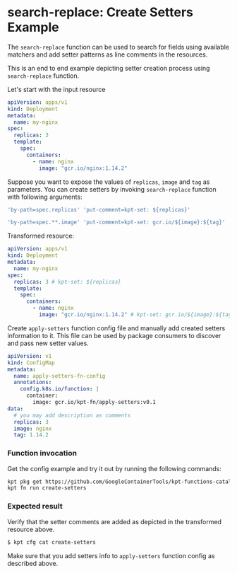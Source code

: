 # search-replace: Create Setters Example

The `search-replace` function can be used to search for fields using available matchers
and add setter patterns as line comments in the resources.

This is an end to end example depicting setter creation process using `search-replace` function.

Let's start with the input resource

```yaml
apiVersion: apps/v1
kind: Deployment
metadata:
  name: my-nginx
spec:
  replicas: 3
  template:
    spec:
      containers:
        - name: nginx
          image: "gcr.io/nginx:1.14.2"
```

Suppose you want to expose the values of `replicas`, `image` and `tag` as parameters.
You can create setters by invoking `search-replace` function with following arguments:

```sh
'by-path=spec.replicas' 'put-comment=kpt-set: ${replicas}'
```

```sh
'by-path=spec.**.image' 'put-comment=kpt-set: gcr.io/${image}:${tag}'
```

Transformed resource:

```yaml
apiVersion: apps/v1
kind: Deployment
metadata:
  name: my-nginx
spec:
  replicas: 3 # kpt-set: ${replicas}
  template:
    spec:
      containers:
        - name: nginx
          image: "gcr.io/nginx:1.14.2" # kpt-set: gcr.io/${image}:${tag}
```

Create `apply-setters` function config file and manually add created setters information to it.
This file can be used by package consumers to discover and pass new setter values.

```yaml
apiVersion: v1
kind: ConfigMap
metadata:
  name: apply-setters-fn-config
  annotations:
    config.k8s.io/function: |
      container:
        image: gcr.io/kpt-fn/apply-setters:v0.1
data:
  # you may add description as comments
  replicas: 3
  image: nginx
  tag: 1.14.2
```

### Function invocation

Get the config example and try it out by running the following commands:

<!-- @getAndRunPkg @test -->
```sh
kpt pkg get https://github.com/GoogleContainerTools/kpt-functions-catalog.git/examples/search-replace/create-setters .
kpt fn run create-setters
```

### Expected result

Verify that the setter comments are added as depicted in the transformed resource above.

```sh
$ kpt cfg cat create-setters
```

Make sure that you add setters info to `apply-setters` function config as described above.
